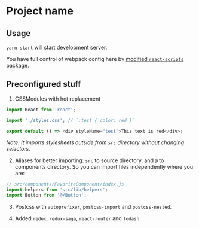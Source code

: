 # Project name

## Usage

`yarn start` will start development server.

You have full control of webpack config here by [modified `react-scripts` package](https://github/com/ezhlobo/react-scripts).

## Preconfigured stuff

1. CSSModules with hot replacement

  ```js
  import React from 'react';

  import './styles.css'; // `.test { color: red }`

  export default () => <div styleName="test">This text is red</div>;
  ```

  *Note: It imports stylesheets outside from `src` directory without changing selectors.*

2. Aliases for better importing: `src` to source directory, and `@` to components directory. So you can import files independently where you are:

  ```js
  // src/components/FavoriteComponent/index.js
  import helpers from 'src/lib/helpers';
  import Button from '@/Button';
  ```

3. Postcss with `autoprefixer`, `postcss-import` and `postcss-nested`.

4. Added `redux`, `redux-saga`, `react-router` and `lodash`.
